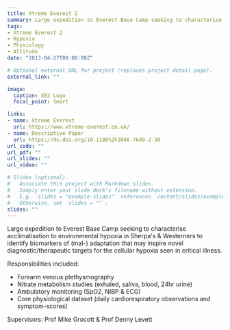 ```yaml
---
title: Xtreme Everest 2
summary: Large expedition to Everest Base Camp seeking to characterise acclimatisation to environmental hypoxia in Sherpa's & Westerners to identify biomarkers of (mal-) adaptation that may inspire novel diagnostic/therapeutic targets for the cellular hypoxia seen in critical illness.
tags:
- Xtreme Everest 2
- Hypoxia
- Physiology
- Altitude
date: "2013-04-27T00:00:00Z"

# Optional external URL for project (replaces project detail page).
external_link: ""

image:
  caption: XE2 Logo
  focal_point: Smart

links:
- name: Xtreme Everest
  url: https://www.xtreme-everest.co.uk/
- name: Descriptive Paper
  url: https://dx.doi.org/10.1186%2F2046-7648-2-30
url_code: ""
url_pdf: ""
url_slides: ""
url_video: ""

# Slides (optional).
#   Associate this project with Markdown slides.
#   Simply enter your slide deck's filename without extension.
#   E.g. `slides = "example-slides"` references `content/slides/example-slides.md`.
#   Otherwise, set `slides = ""`.
slides: ""
---
```

Large expedition to Everest Base Camp seeking to characterise acclimatisation to environmental hypoxia in Sherpa's & Westerners to identify biomarkers of (mal-) adaptation that may inspire novel diagnostic/therapeutic targets for the cellular hypoxia seen in critical illness.

Responsibilities included:

* Forearm venous plethysmography
* Nitrate metabolism studies (exhaled, saliva, blood, 24hr urine)
* Ambulatory monitoring (SpO2, NIBP & ECG)
* Core physiological dataset (daily cardiorespiratory observations and symptom-scores)

Supervisors: Prof Mike Grocott & Prof Denny Levett
